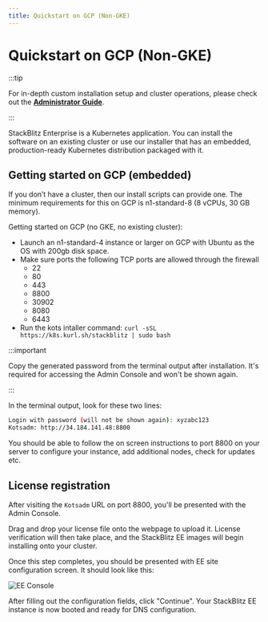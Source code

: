 ```yaml
---
title: Quickstart on GCP (Non-GKE)
---
```


# Quickstart on GCP (Non-GKE)

:::tip

For in-depth custom installation setup and cluster operations, please check out the **[Administrator Guide](/enterprise/installation/administrator-guide)**.

:::

StackBlitz Enterprise is a Kubernetes application. You can install the software on an existing cluster or use our installer that has an embedded, production-ready Kubernetes distribution packaged with it.

## Getting started on GCP (embedded)

If you don’t have a cluster, then our install scripts can provide one. The minimum requirements for this on GCP is n1-standard-8 (8 vCPUs, 30 GB memory).

Getting started on GCP (no GKE, no existing cluster):

- Launch an n1-standard-4 instance or larger on GCP with Ubuntu as the OS with 200gb disk space.
- Make sure ports the following TCP ports are allowed through the firewall
  - 22
  - 80
  - 443
  - 8800
  - 30902
  - 8080
  - 6443
- Run the kots intaller command: `curl -sSL https://k8s.kurl.sh/stackblitz | sudo bash`

:::important

Copy the generated password from the terminal output after installation. It's required for accessing the Admin Console and won't be shown again.

:::

In the terminal output, look for these two lines:

```sh
Login with password (will not be shown again): xyzabc123
Kotsadm: http://34.184.141.48:8800
```

You should be able to follow the on screen instructions to port 8800 on your server to configure your instance, add additional nodes, check for updates etc.

## License registration

After visiting the `Kotsadm` URL on port 8800, you'll be presented with the Admin Console.

Drag and drop your license file onto the webpage to upload it. License verification will then take place, and the StackBlitz EE images will begin installing onto your cluster.

Once this step completes, you should be presented with EE site configuration screen. It should look like this:

![EE Console](/doc_images/ee-console-config.png)

After filling out the configuration fields, click "Continue". Your StackBlitz EE instance is now booted and ready for DNS configuration.

